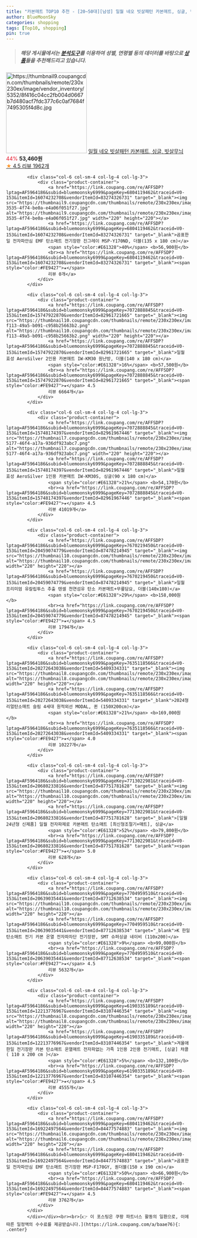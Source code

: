 ```yaml
---
title: "카본매트 TOP10 추천 - [20~50대][남성] 일월 네오 빗살패턴 카본매트, 싱글, 빗살무늬"
author: BlueMoonSky
categories: shopping
tags: [Top10, shopping]
pin: true
---
```


> ##### 해당 게시물에서는 [**분석도구**](https://itemscout.io/)를 이용하여 **성별**, **연령별** 등의 데이터를 바탕으로 [**상품**](https://link.coupang.com/a/baae76)들을 추천해드리고 있습니다.
<div class="container"><div class="row">
            <div class="col-6 col-sm-4 col-lg-4 col-lg-3">
                <div class="product-container">
                    <a href="https://link.coupang.com/re/AFFSDP?lptag=AF5964186&subid=bluemoonsky6999&pageKey=6890446556&traceid=V0-153&itemId=16350739143&vendorItemId=86918180054" target="_blank"><img src="https://thumbnail9.coupangcdn.com/thumbnails/remote/230x230ex/image/vendor_inventory/5352/8f416c04cc2fb004d0667b7d480acf7fdc377c6c0af7684f7495305f4d8c.jpg" alt="https://thumbnail9.coupangcdn.com/thumbnails/remote/230x230ex/image/vendor_inventory/5352/8f416c04cc2fb004d0667b7d480acf7fdc377c6c0af7684f7495305f4d8c.jpg" width="220" height="220"></a>
                    <a href="https://link.coupang.com/re/AFFSDP?lptag=AF5964186&subid=bluemoonsky6999&pageKey=6890446556&traceid=V0-153&itemId=16350739143&vendorItemId=86918180054" target="_blank">일월 네오 빗살패턴 카본매트, 싱글, 빗살무늬</a>
                    <span style="color:#E61328">44%</span> <b>53,460원</b>
                    <br><a href="https://link.coupang.com/re/AFFSDP?lptag=AF5964186&subid=bluemoonsky6999&pageKey=6890446556&traceid=V0-153&itemId=16350739143&vendorItemId=86918180054" target="_blank"><span style="color:#FE9427">★</span> 4.5
                    리뷰 1962개</a>
                </div>
            </div>
            
            <div class="col-6 col-sm-4 col-lg-4 col-lg-3">
                <div class="product-container">
                    <a href="https://link.coupang.com/re/AFFSDP?lptag=AF5964186&subid=bluemoonsky6999&pageKey=6804119462&traceid=V0-153&itemId=16074232708&vendorItemId=83274326731" target="_blank"><img src="https://thumbnail9.coupangcdn.com/thumbnails/remote/230x230ex/image/retail/images/2022/09/26/17/9/7a2d44a5-3535-4f74-be0a-e4a06f051f27.jpg" alt="https://thumbnail9.coupangcdn.com/thumbnails/remote/230x230ex/image/retail/images/2022/09/26/17/9/7a2d44a5-3535-4f74-be0a-e4a06f051f27.jpg" width="220" height="220"></a>
                    <a href="https://link.coupang.com/re/AFFSDP?lptag=AF5964186&subid=bluemoonsky6999&pageKey=6804119462&traceid=V0-153&itemId=16074232708&vendorItemId=83274326731" target="_blank">곰표한일 전자파안심 EMF 탄소매트 전기장판 진그레이 MSP-Y170ND, 더블(135 x 180 cm)</a>
                    <span style="color:#E61328">40%</span> <b>56,900원</b>
                    <br><a href="https://link.coupang.com/re/AFFSDP?lptag=AF5964186&subid=bluemoonsky6999&pageKey=6804119462&traceid=V0-153&itemId=16074232708&vendorItemId=83274326731" target="_blank"><span style="color:#FE9427">★</span> 
                    리뷰 0개</a>
                </div>
            </div>
            
            <div class="col-6 col-sm-4 col-lg-4 col-lg-3">
                <div class="product-container">
                    <a href="https://link.coupang.com/re/AFFSDP?lptag=AF5964186&subid=bluemoonsky6999&pageKey=7072888845&traceid=V0-153&itemId=15747922870&vendorItemId=82961721665" target="_blank"><img src="https://thumbnail10.coupangcdn.com/thumbnails/remote/230x230ex/image/retail/images/2022/08/30/11/3/c6181281-f113-49a5-b091-c958b25663b2.png" alt="https://thumbnail10.coupangcdn.com/thumbnails/remote/230x230ex/image/retail/images/2022/08/30/11/3/c6181281-f113-49a5-b091-c958b25663b2.png" width="220" height="220"></a>
                    <a href="https://link.coupang.com/re/AFFSDP?lptag=AF5964186&subid=bluemoonsky6999&pageKey=7072888845&traceid=V0-153&itemId=15747922870&vendorItemId=82961721665" target="_blank">일월 효성 AeroSilver 2인용 카본매트 IW-KM30 원난방, 더블(140 x 180 cm)</a>
                    <span style="color:#E61328">16%</span> <b>57,500원</b>
                    <br><a href="https://link.coupang.com/re/AFFSDP?lptag=AF5964186&subid=bluemoonsky6999&pageKey=7072888845&traceid=V0-153&itemId=15747922870&vendorItemId=82961721665" target="_blank"><span style="color:#FE9427">★</span> 4.5
                    리뷰 6664개</a>
                </div>
            </div>
            
            <div class="col-6 col-sm-4 col-lg-4 col-lg-3">
                <div class="product-container">
                    <a href="https://link.coupang.com/re/AFFSDP?lptag=AF5964186&subid=bluemoonsky6999&pageKey=7072888845&traceid=V0-153&itemId=15748174397&vendorItemId=82961967446" target="_blank"><img src="https://thumbnail7.coupangcdn.com/thumbnails/remote/230x230ex/image/retail/images/2022/08/30/11/2/7f0d6e8d-5177-46f4-a17a-936df923abc7.png" alt="https://thumbnail7.coupangcdn.com/thumbnails/remote/230x230ex/image/retail/images/2022/08/30/11/2/7f0d6e8d-5177-46f4-a17a-936df923abc7.png" width="220" height="220"></a>
                    <a href="https://link.coupang.com/re/AFFSDP?lptag=AF5964186&subid=bluemoonsky6999&pageKey=7072888845&traceid=V0-153&itemId=15748174397&vendorItemId=82961967446" target="_blank">일월 효성 AeroSilver 1인용 카본매트 IW-KM30S, 싱글(90 x 180 cm)</a>
                    <span style="color:#E61328">21%</span> <b>54,170원</b>
                    <br><a href="https://link.coupang.com/re/AFFSDP?lptag=AF5964186&subid=bluemoonsky6999&pageKey=7072888845&traceid=V0-153&itemId=15748174397&vendorItemId=82961967446" target="_blank"><span style="color:#FE9427">★</span> 4.5
                    리뷰 41019개</a>
                </div>
            </div>
            
            <div class="col-6 col-sm-4 col-lg-4 col-lg-3">
                <div class="product-container">
                    <a href="https://link.coupang.com/re/AFFSDP?lptag=AF5964186&subid=bluemoonsky6999&pageKey=7670219450&traceid=V0-153&itemId=20459074779&vendorItemId=87478214945" target="_blank"><img src="https://thumbnail10.coupangcdn.com/thumbnails/remote/230x230ex/image/vendor_inventory/c488/d4d864902d86482a062e90964f3e5589a8efd33cf96a085b07314f26d075.jpg" alt="https://thumbnail10.coupangcdn.com/thumbnails/remote/230x230ex/image/vendor_inventory/c488/d4d864902d86482a062e90964f3e5589a8efd33cf96a085b07314f26d075.jpg" width="220" height="220"></a>
                    <a href="https://link.coupang.com/re/AFFSDP?lptag=AF5964186&subid=bluemoonsky6999&pageKey=7670219450&traceid=V0-153&itemId=20459074779&vendorItemId=87478214945" target="_blank">일월 프리미엄 유칼립투스 추출 텐셀 천연섬유 탄소 카본매트+무릎담요, 더블(140x180)</a>
                    <span style="color:#E61328">29%</span> <b>158,000원</b>
                    <br><a href="https://link.coupang.com/re/AFFSDP?lptag=AF5964186&subid=bluemoonsky6999&pageKey=7670219450&traceid=V0-153&itemId=20459074779&vendorItemId=87478214945" target="_blank"><span style="color:#FE9427">★</span> 4.5
                    리뷰 1794개</a>
                </div>
            </div>
            
            <div class="col-6 col-sm-4 col-lg-4 col-lg-3">
                <div class="product-container">
                    <a href="https://link.coupang.com/re/AFFSDP?lptag=AF5964186&subid=bluemoonsky6999&pageKey=7635118566&traceid=V0-153&itemId=20272643038&vendorItemId=5409334331" target="_blank"><img src="https://thumbnail8.coupangcdn.com/thumbnails/remote/230x230ex/image/vendor_inventory/604d/d4d82e5cfd244192a3e8372972abe2da3a917a537586d5772f36ee516f14.jpg" alt="https://thumbnail8.coupangcdn.com/thumbnails/remote/230x230ex/image/vendor_inventory/604d/d4d82e5cfd244192a3e8372972abe2da3a917a537586d5772f36ee516f14.jpg" width="220" height="220"></a>
                    <a href="https://link.coupang.com/re/AFFSDP?lptag=AF5964186&subid=bluemoonsky6999&pageKey=7635118566&traceid=V0-153&itemId=20272643038&vendorItemId=5409334331" target="_blank">2024형 리얼탄소매트 슬림 4세대 원적외선 MODAL, 퀸 (150X200cm)</a>
                    <span style="color:#E61328">21%</span> <b>169,000원</b>
                    <br><a href="https://link.coupang.com/re/AFFSDP?lptag=AF5964186&subid=bluemoonsky6999&pageKey=7635118566&traceid=V0-153&itemId=20272643038&vendorItemId=5409334331" target="_blank"><span style="color:#FE9427">★</span> 4.0
                    리뷰 10227개</a>
                </div>
            </div>
            
            <div class="col-6 col-sm-4 col-lg-4 col-lg-3">
                <div class="product-container">
                    <a href="https://link.coupang.com/re/AFFSDP?lptag=AF5964186&subid=bluemoonsky6999&pageKey=7713022981&traceid=V0-153&itemId=20680233816&vendorItemId=87751781628" target="_blank"><img src="https://thumbnail10.coupangcdn.com/thumbnails/remote/230x230ex/image/vendor_inventory/6425/6d30d5a2d80cc8aca8ba7a77233a492257f30760171b59e2d1ea68087d99.jpg" alt="https://thumbnail10.coupangcdn.com/thumbnails/remote/230x230ex/image/vendor_inventory/6425/6d30d5a2d80cc8aca8ba7a77233a492257f30760171b59e2d1ea68087d99.jpg" width="220" height="220"></a>
                    <a href="https://link.coupang.com/re/AFFSDP?lptag=AF5964186&subid=bluemoonsky6999&pageKey=7713022981&traceid=V0-153&itemId=20680233816&vendorItemId=87751781628" target="_blank">[일월 24년형 신제품] 일월 전자파제로 카본매트 탄소매트 [최신형조절기+매트], 싱글</a>
                    <span style="color:#E61328">52%</span> <b>79,800원</b>
                    <br><a href="https://link.coupang.com/re/AFFSDP?lptag=AF5964186&subid=bluemoonsky6999&pageKey=7713022981&traceid=V0-153&itemId=20680233816&vendorItemId=87751781628" target="_blank"><span style="color:#FE9427">★</span> 5.0
                    리뷰 628개</a>
                </div>
            </div>
            
            <div class="col-6 col-sm-4 col-lg-4 col-lg-3">
                <div class="product-container">
                    <a href="https://link.coupang.com/re/AFFSDP?lptag=AF5964186&subid=bluemoonsky6999&pageKey=7704959510&traceid=V0-153&itemId=20639035441&vendorItemId=87712638534" target="_blank"><img src="https://thumbnail10.coupangcdn.com/thumbnails/remote/230x230ex/image/vendor_inventory/18e1/5922ba2aae1aca28a830ca68aa5d69934d8670e3d2658b62a44ca45cc117.jpg" alt="https://thumbnail10.coupangcdn.com/thumbnails/remote/230x230ex/image/vendor_inventory/18e1/5922ba2aae1aca28a830ca68aa5d69934d8670e3d2658b62a44ca45cc117.jpg" width="220" height="220"></a>
                    <a href="https://link.coupang.com/re/AFFSDP?lptag=AF5964186&subid=bluemoonsky6999&pageKey=7704959510&traceid=V0-153&itemId=20639035441&vendorItemId=87712638534" target="_blank">K 한일 탄소매트 전기 카본 온열 전자파차단 전기장판, SMT 슈퍼싱글 네이비 (110x200)</a>
                    <span style="color:#E61328">9%</span> <b>99,000원</b>
                    <br><a href="https://link.coupang.com/re/AFFSDP?lptag=AF5964186&subid=bluemoonsky6999&pageKey=7704959510&traceid=V0-153&itemId=20639035441&vendorItemId=87712638534" target="_blank"><span style="color:#FE9427">★</span> 4.5
                    리뷰 5632개</a>
                </div>
            </div>
            
            <div class="col-6 col-sm-4 col-lg-4 col-lg-3">
                <div class="product-container">
                    <a href="https://link.coupang.com/re/AFFSDP?lptag=AF5964186&subid=bluemoonsky6999&pageKey=6190335189&traceid=V0-153&itemId=12213776967&vendorItemId=83107446354" target="_blank"><img src="https://thumbnail8.coupangcdn.com/thumbnails/remote/230x230ex/image/vendor_inventory/1c20/35c09b0a764155207b04ed265530ef67d5bf5dfe9edab8bd30d60b1fe6d8.jpg" alt="https://thumbnail8.coupangcdn.com/thumbnails/remote/230x230ex/image/vendor_inventory/1c20/35c09b0a764155207b04ed265530ef67d5bf5dfe9edab8bd30d60b1fe6d8.jpg" width="220" height="220"></a>
                    <a href="https://link.coupang.com/re/AFFSDP?lptag=AF5964186&subid=bluemoonsky6999&pageKey=6190335189&traceid=V0-153&itemId=12213776967&vendorItemId=83107446354" target="_blank">겨울애 한일 전기장판 카본 탄소매트 온열매트 전자파없는 가족 1인용 2인용 전기매트, [싱글] 챠콜 ( 110 x 200 cm )</a>
                    <span style="color:#E61328">5%</span> <b>132,100원</b>
                    <br><a href="https://link.coupang.com/re/AFFSDP?lptag=AF5964186&subid=bluemoonsky6999&pageKey=6190335189&traceid=V0-153&itemId=12213776967&vendorItemId=83107446354" target="_blank"><span style="color:#FE9427">★</span> 4.5
                    리뷰 4555개</a>
                </div>
            </div>
            
            <div class="col-6 col-sm-4 col-lg-4 col-lg-3">
                <div class="product-container">
                    <a href="https://link.coupang.com/re/AFFSDP?lptag=AF5964186&subid=bluemoonsky6999&pageKey=6804119462&traceid=V0-153&itemId=16922497564&vendorItemId=84477574883" target="_blank"><img src="https://thumbnail6.coupangcdn.com/thumbnails/remote/230x230ex/image/vendor_inventory/866f/47b89d90b0cf5865be3be5ae0a7a15c06f902b0a5364005057de9475423c.jpg" alt="https://thumbnail6.coupangcdn.com/thumbnails/remote/230x230ex/image/vendor_inventory/866f/47b89d90b0cf5865be3be5ae0a7a15c06f902b0a5364005057de9475423c.jpg" width="220" height="220"></a>
                    <a href="https://link.coupang.com/re/AFFSDP?lptag=AF5964186&subid=bluemoonsky6999&pageKey=6804119462&traceid=V0-153&itemId=16922497564&vendorItemId=84477574883" target="_blank">곰표한일 전자파안심 EMF 탄소매트 전기장판 MSP-F170GY, 퀀더블(150 x 190 cm)</a>
                    <span style="color:#E61328">50%</span> <b>66,900원</b>
                    <br><a href="https://link.coupang.com/re/AFFSDP?lptag=AF5964186&subid=bluemoonsky6999&pageKey=6804119462&traceid=V0-153&itemId=16922497564&vendorItemId=84477574883" target="_blank"><span style="color:#FE9427">★</span> 4.5
                    리뷰 3762개</a>
                </div>
            </div>
            </div></div><br><br>[👉 이 포스팅은 쿠팡 파트너스 활동의 일환으로, 이에 따른 일정액의 수수료를 제공받습니다.](https://link.coupang.com/a/baae76){: .center}